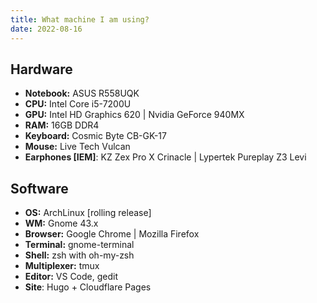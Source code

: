 ```yaml
---
title: What machine I am using?
date: 2022-08-16
---
```


## Hardware

- **Notebook:** ASUS R558UQK
- **CPU:** Intel Core i5-7200U
- **GPU:** Intel HD Graphics 620 | Nvidia GeForce 940MX
- **RAM:** 16GB DDR4
- **Keyboard:** Cosmic Byte CB-GK-17
- **Mouse:** Live Tech Vulcan
- **Earphones [IEM]**: KZ Zex Pro  X Crinacle | Lypertek Pureplay Z3 Levi

## Software

-   **OS:**  ArchLinux [rolling release]
-   **WM:**  Gnome 43.x
-   **Browser:**  Google Chrome | Mozilla Firefox
-   **Terminal:**  gnome-terminal
-   **Shell:**  zsh with oh-my-zsh
-   **Multiplexer:**  tmux
-   **Editor:**  VS Code, gedit
-   **Site**: Hugo + Cloudflare Pages 